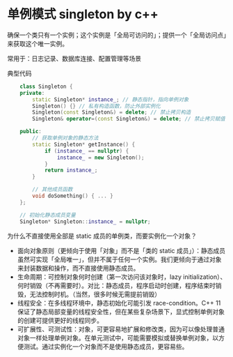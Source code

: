 # 单例模式 singleton by c++

确保一个类只有一个实例；这个实例是「全局可访问的」；提供一个「全局访问点」来获取这个唯一实例。

常用于：日志记录、数据库连接、配置管理等场景

典型代码

```cpp
    class Singleton {
    private:
        static Singleton* instance_; // 静态指针，指向单例对象
        Singleton() {} // 私有构造函数，防止外部实例化
        Singleton(const Singleton&) = delete; // 禁止拷贝构造
        Singleton& operator=(const Singleton&) = delete; // 禁止拷贝赋值

    public:
        // 获取单例对象的静态方法
        static Singleton* getInstance() {
            if (instance_ == nullptr) {
                instance_ = new Singleton();
            }
            return instance_;
        }

        // 其他成员函数
        void doSomething() { ... }
    };

    // 初始化静态成员变量
    Singleton* Singleton::instance_ = nullptr;
```

为什么不直接使用全部是 static 成员的单例类，而要实例化一个对象？

- 面向对象原则（更倾向于使用「对象」而不是「类的 static 成员」）：静态成员虽然可实现「全局唯一」，但并不属于任何一个实例。我们更倾向于通过对象来封装数据和操作，而不直接使用静态成员。
- 生命周期：可控制对象何时创建（第一次访问该对象时，lazy initialization）、何时销毁（不再需要时）。对比：静态成员，程序启动时创建，程序结束时销毁，无法控制时机。（当然，很多时候无需提前销毁）
- 线程安全：在多线程环境中，静态初始化可能引发 race-condition。C++ 11 保证了静态局部变量的线程安全性，但在某些复杂场景下，显式控制单例对象的创建可提供更好的线程同步。
- 可扩展性、可测试性：对象，可更容易地扩展和修改类，因为可以像处理普通对象一样处理单例对象。在单元测试中，可能需要模拟或替换单例对象，以方便测试。通过实例化一个对象而不是使用静态成员，更容易些。
